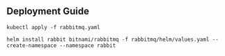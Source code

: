 ## Deployment Guide

```
kubectl apply -f rabbitmq.yaml
```
 ```
helm install rabbit bitnami/rabbitmq -f rabbitmq/helm/values.yaml --create-namespace --namespace rabbit
```

